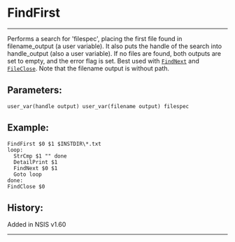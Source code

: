 # FindFirst

---

Performs a search for 'filespec', placing the first file found in filename_output (a user variable). It also puts the handle of the search into handle_output (also a user variable). If no files are found, both outputs are set to empty, and the error flag is set. Best used with [`FindNext`][1] and [`FileClose`][2]. Note that the filename output is without path.

## Parameters:

    user_var(handle output) user_var(filename output) filespec

## Example:

	FindFirst $0 $1 $INSTDIR\*.txt
	loop:
	  StrCmp $1 "" done
	  DetailPrint $1
	  FindNext $0 $1
	  Goto loop
	done:
	FindClose $0

## History:

Added in NSIS v1.60

---

[1]: FindNext.md
[2]: FileClose.md